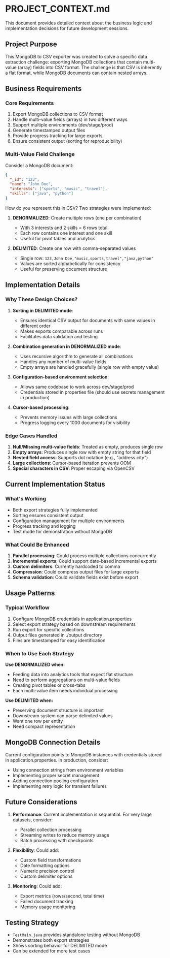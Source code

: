 # PROJECT_CONTEXT.md

This document provides detailed context about the business logic and implementation decisions for future development sessions.

## Project Purpose

This MongoDB to CSV exporter was created to solve a specific data extraction challenge: exporting MongoDB collections that contain multi-value (array) fields into CSV format. The challenge is that CSV is inherently a flat format, while MongoDB documents can contain nested arrays.

## Business Requirements

### Core Requirements
1. Export MongoDB collections to CSV format
2. Handle multi-value fields (arrays) in two different ways
3. Support multiple environments (dev/stage/prod)
4. Generate timestamped output files
5. Provide progress tracking for large exports
6. Ensure consistent output (sorting for reproducibility)

### Multi-Value Field Challenge

Consider a MongoDB document:
```json
{
  "_id": "123",
  "name": "John Doe",
  "interests": ["sports", "music", "travel"],
  "skills": ["java", "python"]
}
```

How do you represent this in CSV? Two strategies were implemented:

1. **DENORMALIZED**: Create multiple rows (one per combination)
   - With 3 interests and 2 skills = 6 rows total
   - Each row contains one interest and one skill
   - Useful for pivot tables and analytics

2. **DELIMITED**: Create one row with comma-separated values
   - Single row: `123,John Doe,"music,sports,travel","java,python"`
   - Values are sorted alphabetically for consistency
   - Useful for preserving document structure

## Implementation Details

### Why These Design Choices?

1. **Sorting in DELIMITED mode**: 
   - Ensures identical CSV output for documents with same values in different order
   - Makes exports comparable across runs
   - Facilitates data validation and testing

2. **Combination generation in DENORMALIZED mode**:
   - Uses recursive algorithm to generate all combinations
   - Handles any number of multi-value fields
   - Empty arrays are handled gracefully (single row with empty value)

3. **Configuration-based environment selection**:
   - Allows same codebase to work across dev/stage/prod
   - Credentials stored in properties file (should use secrets management in production)

4. **Cursor-based processing**:
   - Prevents memory issues with large collections
   - Progress logging every 1000 documents for visibility

### Edge Cases Handled

1. **Null/Missing multi-value fields**: Treated as empty, produces single row
2. **Empty arrays**: Produces single row with empty string for that field
3. **Nested field access**: Supports dot notation (e.g., "address.city")
4. **Large collections**: Cursor-based iteration prevents OOM
5. **Special characters in CSV**: Proper escaping via OpenCSV

## Current Implementation Status

### What's Working
- Both export strategies fully implemented
- Sorting ensures consistent output
- Configuration management for multiple environments
- Progress tracking and logging
- Test mode for demonstration without MongoDB

### What Could Be Enhanced
1. **Parallel processing**: Could process multiple collections concurrently
2. **Incremental exports**: Could support date-based incremental exports
3. **Custom delimiters**: Currently hardcoded to comma
4. **Compression**: Could compress output files for large exports
5. **Schema validation**: Could validate fields exist before export

## Usage Patterns

### Typical Workflow
1. Configure MongoDB credentials in application.properties
2. Select export strategy based on downstream requirements
3. Run export for specific collections
4. Output files generated in ./output directory
5. Files are timestamped for easy identification

### When to Use Each Strategy

**Use DENORMALIZED when:**
- Feeding data into analytics tools that expect flat structure
- Need to perform aggregations on multi-value fields
- Creating pivot tables or cross-tabs
- Each multi-value item needs individual processing

**Use DELIMITED when:**
- Preserving document structure is important
- Downstream system can parse delimited values
- Want one row per entity
- Need compact representation

## MongoDB Connection Details

Current configuration points to MongoDB instances with credentials stored in application.properties. In production, consider:
- Using connection strings from environment variables
- Implementing proper secret management
- Adding connection pooling configuration
- Implementing retry logic for transient failures

## Future Considerations

1. **Performance**: Current implementation is sequential. For very large datasets, consider:
   - Parallel collection processing
   - Streaming writes to reduce memory usage
   - Batch processing with checkpoints

2. **Flexibility**: Could add:
   - Custom field transformations
   - Date formatting options
   - Numeric precision control
   - Custom delimiter options

3. **Monitoring**: Could add:
   - Export metrics (rows/second, total time)
   - Failed document tracking
   - Memory usage monitoring

## Testing Strategy

- `TestMain.java` provides standalone testing without MongoDB
- Demonstrates both export strategies
- Shows sorting behavior for DELIMITED mode
- Can be extended for more test cases